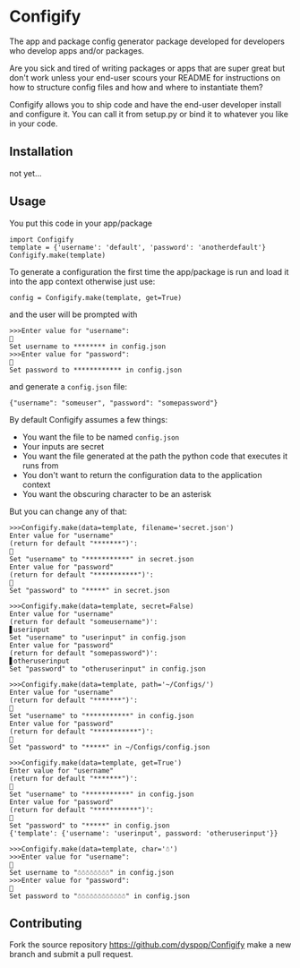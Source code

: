 # Configify

The app and package config generator package developed for developers who develop apps and/or packages.

Are you sick and tired of writing packages or apps that are super great but don't work unless your end-user scours your README for instructions on how to structure config files and how and where to instantiate them? 

Configify allows you to ship code and have the end-user developer install and configure it. You can call it from setup.py or bind it to whatever you like in your code.

## Installation

not yet...

## Usage

You put this code in your app/package

    import Configify
    template = {'username': 'default', 'password': 'anotherdefault'}   
    Configify.make(template)

To generate a configuration the first time the app/package is run and load it into the app context otherwise just use:

    config = Configify.make(template, get=True)

and the user will be prompted with

    >>>Enter value for "username": 
    🔑
    Set username to ******** in config.json
    >>>Enter value for "password":
    🔑
    Set password to ************ in config.json

and generate a `config.json` file:

    {"username": "someuser", "password": "somepassword"}

By default Configify assumes a few things:

* You want the file to be named `config.json`
* Your inputs are secret
* You want the file generated at the path the python code that executes it runs from
* You don't want to return the configuration data to the application context
* You want the obscuring character to be an asterisk

But you can change any of that:


```
>>>Configify.make(data=template, filename='secret.json')
Enter value for "username"
(return for default "*******")': 
🔑
Set "username" to "***********" in secret.json
Enter value for "password"
(return for default "***********")': 
🔑
Set "password" to "*****" in secret.json
```
```
>>>Configify.make(data=template, secret=False)
Enter value for "username"
(return for default "someusername")': 
▋userinput
Set "username" to "userinput" in config.json
Enter value for "password"
(return for default "somepassword")': 
▋otheruserinput
Set "password" to "otheruserinput" in config.json
```
```
>>>Configify.make(data=template, path='~/Configs/')
Enter value for "username"
(return for default "*******")': 
🔑
Set "username" to "***********" in config.json
Enter value for "password"
(return for default "***********")': 
🔑
Set "password" to "*****" in ~/Configs/config.json
```
```
>>>Configify.make(data=template, get=True')
Enter value for "username"
(return for default "*******")': 
🔑
Set "username" to "***********" in config.json
Enter value for "password"
(return for default "***********")': 
🔑
Set "password" to "*****" in config.json
{'template': {'username': 'userinput', password: 'otheruserinput'}}
```
```
>>>Configify.make(data=template, char='☃')
>>>Enter value for "username": 
🔑
Set username to "☃☃☃☃☃☃☃☃" in config.json
>>>Enter value for "password":
🔑
Set password to "☃☃☃☃☃☃☃☃☃☃☃☃" in config.json
```

## Contributing

Fork the source repository https://github.com/dyspop/Configify make a new branch and submit a pull request.
